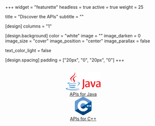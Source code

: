 +++
widget = "featurette" 
headless = true
active = true
weight = 25

title = "Discover the APIs"
subtitle = ""

[design]
  columns = "1"

[design.background]
  color = "white"
  image = "" 
  image_darken = 0 
  image_size = "cover" 
  image_position = "center" 
  image_parallax = false 

  text_color_light = false

[design.spacing]
  padding = ["20px", "0", "20px", "0"]
+++

<br>
<div class="container">
  <div class="row" style="text-align: center">
    <div class="col-sm-3"></div>
    <div class="col-sm-3">
      <a href="/apis-java"><img src ="media/icon-java.svg" style="height: 60px; margin-left: auto; margin-right: auto"/><br>APIs for Java</a>
    </div>
    <div class="col-sm-3">
      <a href="/apis-cpp"><img src ="media/icon-cpp.svg" style="height: 60px; margin-left: auto; margin-right: auto"/><br>APIs for C++</a>
    </div>
    <div class="col-sm-3"></div>
  </div>
</div>
